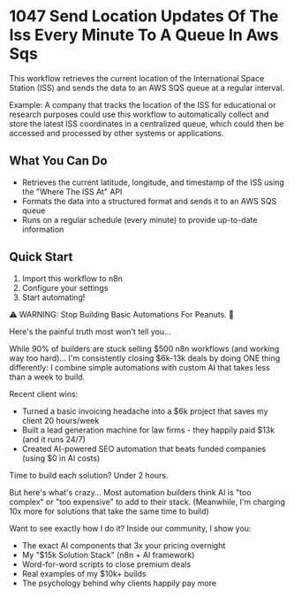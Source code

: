 # 1047 Send Location Updates Of The Iss Every Minute To A Queue In Aws Sqs

This workflow retrieves the current location of the International Space Station (ISS) and sends the data to an AWS SQS queue at a regular interval.

Example: A company that tracks the location of the ISS for educational or research purposes could use this workflow to automatically collect and store the latest ISS coordinates in a centralized queue, which could then be accessed and processed by other systems or applications.

## What You Can Do
- Retrieves the current latitude, longitude, and timestamp of the ISS using the "Where The ISS At" API
- Formats the data into a structured format and sends it to an AWS SQS queue
- Runs on a regular schedule (every minute) to provide up-to-date information

## Quick Start
1. Import this workflow to n8n
2. Configure your settings
3. Start automating!

⚠️ WARNING: Stop Building Basic Automations For Peanuts. 🚫

Here's the painful truth most won't tell you...

While 90% of builders are stuck selling $500 n8n workflows (and working way too hard)...
I'm consistently closing $6k-13k deals by doing ONE thing differently:
I combine simple automations with custom AI that takes less than a week to build.

Recent client wins:
* Turned a basic invoicing headache into a $6k project that saves my client 20 hours/week
* Built a lead generation machine for law firms - they happily paid $13k (and it runs 24/7)
* Created AI-powered SEO automation that beats funded companies (using $0 in AI costs)

Time to build each solution? Under 2 hours.

But here's what's crazy...
Most automation builders think AI is "too complex" or "too expensive" to add to their stack.
(Meanwhile, I'm charging 10x more for solutions that take the same time to build)

Want to see exactly how I do it?
Inside our community, I show you:
* The exact AI components that 3x your pricing overnight
* My "$15k Solution Stack" (n8n + AI framework)
* Word-for-word scripts to close premium deals
* Real examples of my $10k+ builds
* The psychology behind why clients happily pay more


